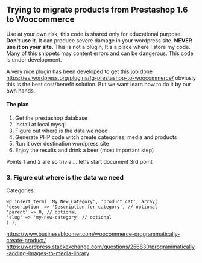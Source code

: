 ## Trying to migrate products from Prestashop 1.6 to Woocommerce ##
Use at your own risk, this code is shared only for educational purpose. **Don't use it.** It can produce severe damage in your wordpress site. **NEVER use it on your site.**
This is not a plugin, It's a place where I store my code. Many of this snippets may content errors and can be dangerous. This code is under development.

A very nice plugin has been developed to get this job done https://es.wordpress.org/plugins/fg-prestashop-to-woocommerce/ obviusly this is the best cost/benefit solution. But we want learn how to do it by our own hands.

#### The plan ####
1. Get the prestashop database
2. Install at local mysql
3. Figure out where is the data we need
4. Generate PHP code witch create categories, media and products
5. Run it over destination wordpress site
6. Enjoy the results and drink a beer (most important step)

Points 1 and 2 are so trivial... let's start document 3rd point

### 3. Figure out where is the data we need ###

Categories:

    wp_insert_term( 'My New Category', 'product_cat', array(
    'description' => 'Description for category', // optional  
    'parent' => 0, // optional
    'slug' => 'my-new-category' // optional
    ) );
 
https://www.businessbloomer.com/woocommerce-programmatically-create-product/
https://wordpress.stackexchange.com/questions/256830/programmatically-adding-images-to-media-library


